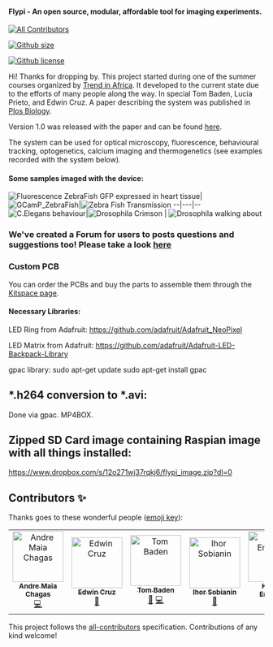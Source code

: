#### Flypi - An open source, modular, affordable tool for imaging experiments.

[![All Contributors](https://img.shields.io/badge/all_contributors-6-orange.svg?style=flat-square)](#contributors)



[![Github size](https://img.shields.io/github/repo-size/amchagas/flypi?style=for-the-badge)]()



[![Github license](https://img.shields.io/github/license/amchagas/flypi?style=for-the-badge)]()

Hi! Thanks for dropping by. This project started during one of the summer courses organized by [Trend in Africa](www.trendinafrica.org). It developed to the current state due to the efforts of many people along the way. In special Tom Baden, Lucia Prieto, and Edwin Cruz. A paper describing the system was published in [Plos Biology](http://journals.plos.org/plosbiology/article?id=10.1371/journal.pbio.2002702).

 Version 1.0 was released with the paper and can be found [here](https://github.com/amchagas/Flypi/tree/v1.0.0).

The system can be used for optical microscopy, fluorescence, behavioural tracking, optogenetics, calcium imaging and thermogenetics (see examples recorded with the system below).


#### Some samples imaged with the device:


![Fluorescence ZebraFish GFP expressed in heart tissue](https://github.com/amchagas/media-for-reps/blob/master/Flypi/example_samples/PLOS_Paper/Zebrafish_heartbeat_GFP.gif)|
![GCamP_ZebraFish](https://github.com/amchagas/media-for-reps/blob/master/Flypi/example_samples/PLOS_Paper/Zebrafish_ubiquious_ChRII.gif)|![Zebra Fish Transmission](https://github.com/amchagas/media-for-reps/blob/master/Flypi/example_samples/PLOS_Paper/zebrafish_larva_transmission.gif)
--|---|--
![C.Elegans behaviour](https://github.com/amchagas/media-for-reps/blob/master/Flypi/example_samples/PLOS_Paper/C_elegans_behaviour.gif)|![Drosophila Crimson](https://github.com/amchagas/media-for-reps/blob/master/Flypi/example_samples/PLOS_Paper/Drosophila_adult_Crimson_PER.gif) | ![Drosophila walking about](https://github.com/amchagas/media-for-reps/blob/master/Flypi/example_samples/PLOS_Paper/drosophila_walking_about.gif)





### We've created a Forum for users to posts questions and suggestions too! Please take a look [here](http://forum.prometheus-science.com/home/categories/flypi-user-forum)

### Custom PCB

You can order the PCBs and buy the parts to assemble them through the [Kitspace page](https://kitspace.org/boards/github.com/prometheus-science/FlyPi).

#### Necessary Libraries:

LED Ring from Adafruit:
https://github.com/adafruit/Adafruit_NeoPixel

LED Matrix from Adafruit:
https://github.com/adafruit/Adafruit-LED-Backpack-Library


gpac library:
sudo apt-get update
sudo apt-get install gpac


## *.h264 conversion to *.avi:
Done via gpac. MP4BOX.


## Zipped SD Card image containing Raspian image with all things installed:
https://www.dropbox.com/s/12o271wj37rqkj6/flypi_image.zip?dl=0

## Contributors ✨

Thanks goes to these wonderful people ([emoji key](https://allcontributors.org/docs/en/emoji-key)):

<!-- ALL-CONTRIBUTORS-LIST:START - Do not remove or modify this section -->
<!-- prettier-ignore -->
<table>
  <tr>
    <td align="center"><a href="http://www.openeuroscience.com"><img src="https://avatars3.githubusercontent.com/u/3624486?v=4" width="100px;" alt="Andre Maia Chagas"/><br /><sub><b>Andre Maia Chagas</b></sub></a><br /><a href="https://github.com/amchagas/Flypi/commits?author=amchagas" title="Code">💻</a></td>
    <td align="center"><a href="https://github.com/GrandeCappuccino"><img src="https://avatars2.githubusercontent.com/u/38787054?v=4" width="100px;" alt="Edwin Cruz"/><br /><sub><b>Edwin Cruz</b></sub></a><br /><a href="#design-GrandeCappuccino" title="Design">🎨</a></td>
   <td align="center"><a href="http://www.badenlab.org"><img src="https://avatars1.githubusercontent.com/u/11835617?v=4" width="100px;" alt="Tom Baden"/><br /><sub><b>Tom Baden</b></sub></a><br /><a href="#design-TomBaden" title="Design">🎨</a> <a href="https://github.com/amchagas/Flypi/commits?author=TomBaden" title="Code">💻</a></td><td align="center"><a href="https://github.com/isobianin"><img src="https://avatars1.githubusercontent.com/u/52375129?v=4" width="100px;" alt="Ihor Sobianin"/><br /><sub><b>Ihor Sobianin</b></sub></a><br /><a href="#design-isobianin" title="Design">🎨</a></td>
    <td align="center"><a href="https://kitspace.org"><img src="https://avatars1.githubusercontent.com/u/206854?v=4" width="100px;" alt="Kaspar Emanuel"/><br /><sub><b>Kaspar Emanuel</b></sub></a><br /><a href="https://github.com/amchagas/Flypi/commits?author=kasbah" title="Code">💻</a></td><td align="center"><a href="https://github.com/ifriad"><img src="https://avatars2.githubusercontent.com/u/7543722?v=4" width="100px;" alt="ifriad"/><br /><sub><b>ifriad</b></sub></a><br /><a href="#design-ifriad" title="Design">🎨</a> <a href="https://github.com/amchagas/Flypi/commits?author=ifriad" title="Code">💻</a></td>
  </tr>
</table>

<!-- ALL-CONTRIBUTORS-LIST:END -->

This project follows the [all-contributors](https://github.com/all-contributors/all-contributors) specification. Contributions of any kind welcome!
